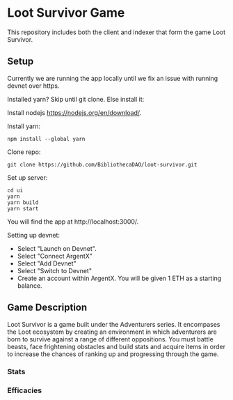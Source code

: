 # Loot Survivor Game

This repository includes both the client and indexer that form the game Loot Survivor.

## Setup

Currently we are running the app locally until we fix an issue with running devnet over https.

Installed yarn? Skip until git clone. Else install it:

Install nodejs https://nodejs.org/en/download/. 

Install yarn:

```
npm install --global yarn
```

Clone repo:

```
git clone https://github.com/BibliothecaDAO/loot-survivor.git
```

Set up server:

```
cd ui
yarn
yarn build
yarn start
```

You will find the app at http://localhost:3000/.

Setting up devnet:

- Select "Launch on Devnet".
- Select "Connect ArgentX"
- Select "Add Devnet"
- Select "Switch to Devnet"
- Create an account within ArgentX. You will be given 1 ETH as a starting balance.


## Game Description

Loot Survivor is a game built under the Adventurers series. It encompases the Loot ecosystem by creating an environment in which adventurers are born to survive against a range of different oppositions. You must battle beasts, face frightening obstacles and build stats and acquire items in order to increase the chances of ranking up and progressing through the game.

### Stats

### Efficacies